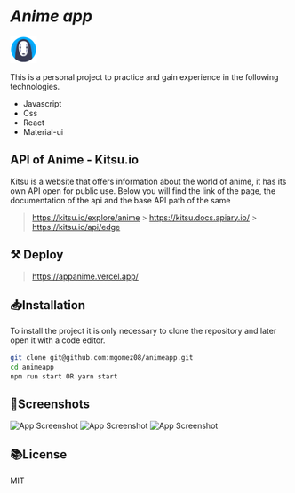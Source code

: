 # _Anime app_

![Logo](https://raw.githubusercontent.com/mgomez08/animeapp/master/src/assets/png/LogoIcon.png)

This is a personal project to practice and gain experience in the following technologies.

- Javascript
- Css
- React
- Material-ui

## API of Anime - Kitsu.io

Kitsu is a website that offers information about the world of anime, it has its own API open for public use. Below you will find the link of the page, the documentation of the api and the base API path of the same

> https://kitsu.io/explore/anime > https://kitsu.docs.apiary.io/ > https://kitsu.io/api/edge

## ⚒ Deploy

> https://appanime.vercel.app/

## 📥Installation

To install the project it is only necessary to clone the repository and later open it with a code editor.

```sh
git clone git@github.com:mgomez08/animeapp.git
cd animeapp
npm run start OR yarn start
```

## 📱Screenshots

![App Screenshot](https://i.imgur.com/ep2DwTh.png)
![App Screenshot](https://i.imgur.com/6mI50wk.png)
![App Screenshot](https://i.imgur.com/m9OmBho.png)

## 📚License

MIT
